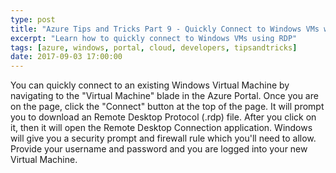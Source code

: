 ```yaml
---
type: post
title: "Azure Tips and Tricks Part 9 - Quickly Connect to Windows VMs with RDP"
excerpt: "Learn how to quickly connect to Windows VMs using RDP"
tags: [azure, windows, portal, cloud, developers, tipsandtricks]
date: 2017-09-03 17:00:00
---
```



You can quickly connect to an existing Windows Virtual Machine by navigating to the "Virtual Machine" blade in the Azure Portal. Once you are on the page, click the "Connect" button at the top of the page. It will prompt you to download an Remote Desktop Protocol (.rdp) file. After you click on it, then it will open the Remote Desktop Connection application. Windows will give you a security prompt and firewall rule which you'll need to allow. Provide your username and password and you are logged into your new Virtual Machine. 

<img :src="$withBase('/files/azuretip9.gif')">

